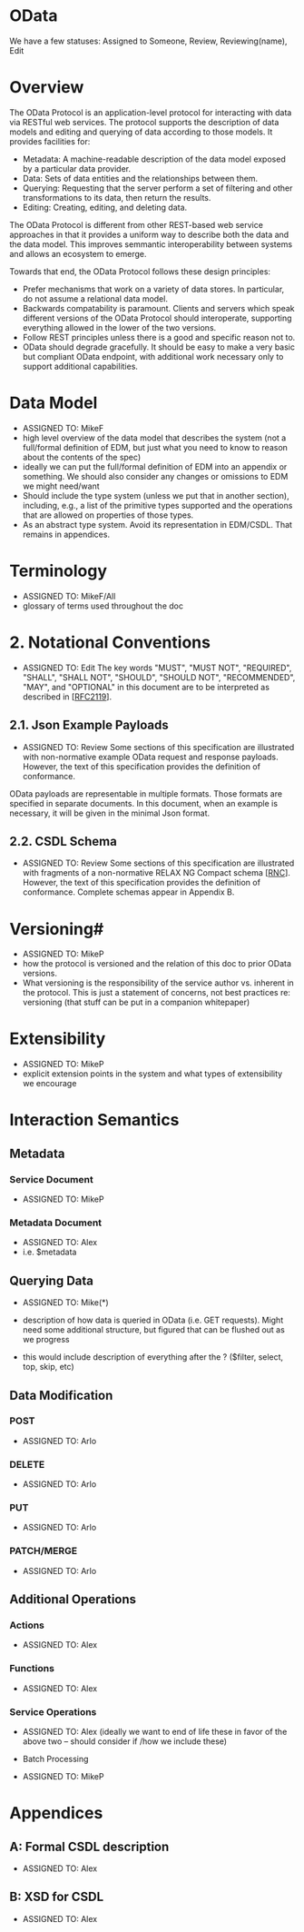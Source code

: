 ﻿# OData #
We have a few statuses: 
Assigned to Someone, Review, Reviewing(name), Edit

# Overview #

The OData Protocol is an application-level protocol for interacting with data via RESTful web services. The protocol supports the description of data models and editing and querying of data according to those models. It provides facilities for:

- Metadata: A machine-readable description of the data model exposed by a particular data provider.
- Data: Sets of data entities and the relationships between them.
- Querying: Requesting that the server perform a set of filtering and other transformations to its data, then return the results.
- Editing: Creating, editing, and deleting data.

The OData Protocol is different from other REST-based web service approaches in that it provides a uniform way to describe both the data and the data model. This improves semmantic interoperability between systems and allows an ecosystem to emerge.

Towards that end, the OData Protocol follows these design principles:

- Prefer mechanisms that work on a variety of data stores. In particular, do not assume a relational data model.
- Backwards compatability is paramount. Clients and servers which speak different versions of the OData Protocol should interoperate, supporting everything allowed in the lower of the two versions.
- Follow REST principles unless there is a good and specific reason not to.
- OData should degrade gracefully. It should be easy to make a very basic but compliant OData endpoint, with additional work necessary only to support additional capabilities.

# Data Model #

- ASSIGNED TO: MikeF
- high level overview of the data model that describes the system (not a full/formal definition of EDM, but just what you need to know to reason about the contents of the spec)
- ideally we can put the full/formal definition of EDM into an appendix or something.  We should also consider any changes or omissions to EDM we might need/want
- Should include the type system (unless we put that in another section), including, e.g., a list of the primitive types supported and the operations that are allowed on properties of those types.
 - As an abstract type system. Avoid its representation in EDM/CSDL. That remains in appendices.

# Terminology #
- ASSIGNED TO: MikeF/All
- glossary of terms used throughout the doc 

# 2. Notational Conventions #
- ASSIGNED TO: Edit
The key words "MUST", "MUST NOT", "REQUIRED", "SHALL", "SHALL NOT", "SHOULD", "SHOULD NOT", "RECOMMENDED", "MAY", and "OPTIONAL" in this document are to be interpreted as described in [[RFC2119](http://tools.ietf.org/html/rfc2119 "Key words for use in RFCs to Indicate Requirement Levels")].

## 2.1. Json Example Payloads ##
- ASSIGNED TO: Review
Some sections of this specification are illustrated with non-normative example OData request and response payloads. However, the text of this specification provides the definition of conformance.

OData payloads are representable in multiple formats. Those formats are specified in separate documents. In this document, when an example is necessary, it will be given in the minimal Json format.

## 2.2. CSDL Schema ##
- ASSIGNED TO: Review
Some sections of this specification are illustrated with fragments of a non-normative RELAX NG Compact schema [[RNC](http://tools.ietf.org/html/rfc5023#ref-RNC "RELAX NG Compact Syntax")]. However, the text of this specification provides the definition of conformance. Complete schemas appear in Appendix B.

# Versioning#
- ASSIGNED TO: MikeP
- how the protocol is versioned and the relation of this doc to prior OData versions.
- What versioning is the responsibility of the service author  vs. inherent in the protocol.  This is just a statement of concerns, not best practices re: versioning (that stuff can be put in a companion whitepaper)

# Extensibility #
- ASSIGNED TO: MikeP
- explicit extension points in the system and what types of extensibility we encourage

# Interaction Semantics #

## Metadata ##

### Service Document ###

- ASSIGNED TO: MikeP

### Metadata Document ###

- ASSIGNED TO: Alex
- i.e. $metadata

## Querying Data ##
- ASSIGNED TO: Mike(*)

- description of how data is queried in OData (i.e. GET requests).  Might need some additional structure, but figured that can be flushed out as we progress
- this would include description of everything after the ? ($filter, select, top, skip, etc)

## Data Modification ##

### POST ###
- ASSIGNED TO: Arlo

### DELETE ###
- ASSIGNED TO: Arlo

### PUT ###
- ASSIGNED TO: Arlo

### PATCH/MERGE ###
- ASSIGNED TO: Arlo

## Additional Operations  ##

### Actions ###
- ASSIGNED TO: Alex

###  Functions ### 
- ASSIGNED TO: Alex

###  Service Operations ### 
- ASSIGNED TO: Alex
(ideally we want to end of life these in favor of the above two – should consider if /how we include these)

- Batch Processing
- ASSIGNED TO: MikeP

# Appendices #

## A: Formal CSDL description ##
- ASSIGNED TO: Alex

## B: XSD for CSDL ##
- ASSIGNED TO: Alex
